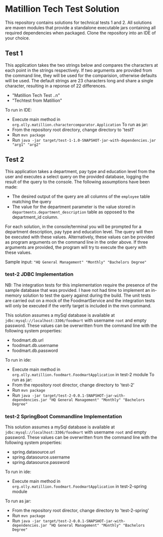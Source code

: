 # Matillion Tech Test Solution

This repository contains solutions for technical tests 1 and 2. All solutions are maven modules that provide a standalone executable jars containing all required dependencies when packaged. Clone the repository into an IDE of your choice.

## Test 1

This application takes the two strings below and compares the characters at each point in the strings respectively. If two arguments are provided from the command line, they will be used for the comparision, otherwise defaults will be used. The default strings are 23 characters long and share a single character, resulting in a reponse of 22 differences.

* "Matillion Tech Test ..n"
* "Techtest from Matillion"

To run in IDE:
* Execute main method in ```org.olly.matillion.charactercomparator.Application```
To run as jar:
* From the repository root directory, change directory to 'test1'
* Run ```mvn package```
* Run ```java -jar target/test-1-1.0-SNAPSHOT-jar-with-dependencies.jar "arg1" "arg2"```

## Test 2

This application takes a department, pay type and education level from the user and executes a select query on the provided database, logging the result of the query to the console. The following assumptions have been made:
* The desired output of the query are all columns of the ```employee``` table matching the query
* The value for the department parameter is the value stored in ```departments.department_description``` table as opposed to the department_id column.

For each solution, in the console/terminal you will be prompted for a department description, pay type and education level. The query will then be executed with these values. Alternatively, these values can be provided as program arguments on the command line in the order above. If three arguments are provided, the program will try to execute the query with these values.

Sample input: ```"HQ General Management" "Monthly" "Bachelors Degree"```
### test-2 JDBC Implementation

NB: The integration tests for this implementation require the presence of the sample database that was provided. I have not had time to implement an in-memory solution to test the query against during the build. The unit tests are carried out on a mock of the FoodmartService and the integration tests will only be executed if the verify target is included in the mvn command.

This solution assumes a mySql database is available at ```jdbc:mysql://localhost:3306/foodmart``` with username ```root``` and empty password. These values can be overwritten from the command line with the following system properties:
* foodmart.db.url
* foodmart.db.username
* foodmart.db.password

To run in ide:
* Execute main method in ```org.olly.matillion.foodmart.FoodmartApplication``` in test-2 module
To run as jar:
* From the repository root director, change directory to 'test-2'
* Run ```mvn package```
* Run ```java -jar target/test-2-0.0.1-SNAPSHOT-jar-with-dependencies.jar "HQ General Management" "Monthly" "Bachelors Degree"```

### test-2 SpringBoot Commandline Implementation

This solution assumes a mySql database is available at ```jdbc:mysql://localhost:3306/foodmart``` with username ```root``` and empty password. These values can be overwritten from the command line with the following system properties:
* spring.datasource.url
* spring.datasource.username
* spring.datasource.password

To run in ide:
* Execute main method in ```org.olly.matillion.foodmart.FoodmartApplication``` in test-2-spring module

To run as jar:
* From the repository root director, change directory to 'test-2-spring'
* Run ```mvn package```
* Run ```java -jar target/test-2-0.0.1-SNAPSHOT-jar-with-dependencies.jar "HQ General Management" "Monthly" "Bachelors Degree"```
